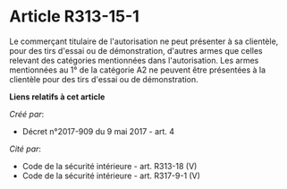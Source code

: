 # Article R313-15-1

Le commerçant titulaire de l'autorisation ne peut présenter à sa clientèle, pour des tirs d'essai ou de démonstration,
d'autres armes que celles relevant des catégories mentionnées dans l'autorisation. Les armes mentionnées au 1° de la
catégorie A2 ne peuvent être présentées à la clientèle pour des tirs d'essai ou de démonstration.

**Liens relatifs à cet article**

_Créé par_:

  - Décret n°2017-909 du 9 mai 2017 - art. 4

_Cité par_:

  - Code de la sécurité intérieure - art. R313-18 (V)
  - Code de la sécurité intérieure - art. R317-9-1 (V)
